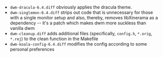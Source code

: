 - `dwm-dracula-6.4.diff` obviously applies the dracula theme.
- `dwm-singlemon-6.4.diff` strips out code that is unnecessary for those with a single monitor setup and also, thereby, removes libXinerama as a dependency -- it's a patch which makes dwm more suckless than vanilla dwm
- `dwm-cleanup.diff` adds additional files (specifically, `config.h`, `*.orig`, `*.rej`) to the clean function in the Makefile
- `dwm-koala-config-6.4.diff` modifies the config according to some personal preferences
